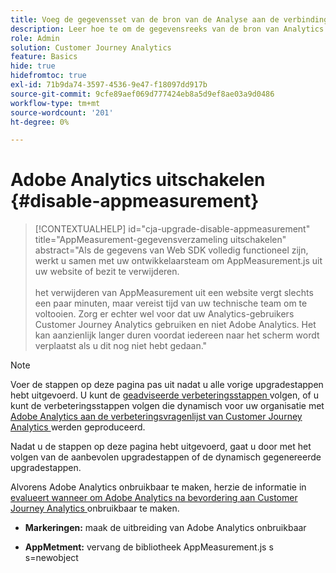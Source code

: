 ```yaml
---
title: Voeg de gegevensset van de bron van de Analyse aan de verbinding toe
description: Leer hoe te om de gegevensreeks van de bron van Analytics aan de verbinding toe te voegen
role: Admin
solution: Customer Journey Analytics
feature: Basics
hide: true
hidefromtoc: true
exl-id: 71b9da74-3597-4536-9e47-f18097dd917b
source-git-commit: 9cfe89aef069d777424eb8a5d9ef8ae03a9d0486
workflow-type: tm+mt
source-wordcount: '201'
ht-degree: 0%

---
```


# Adobe Analytics uitschakelen {#disable-appmeasurement}

<!-- markdownlint-disable MD034 -->

>[!CONTEXTUALHELP]
>id="cja-upgrade-disable-appmeasurement"
>title="AppMeasurement-gegevensverzameling uitschakelen"
>abstract="Als de gegevens van Web SDK volledig functioneel zijn, werkt u samen met uw ontwikkelaarsteam om AppMeasurement.js uit uw website of bezit te verwijderen.<br><br> het verwijderen van AppMeasurement uit een website vergt slechts een paar minuten, maar vereist tijd van uw technische team om te voltooien. Zorg er echter wel voor dat uw Analytics-gebruikers Customer Journey Analytics gebruiken en niet Adobe Analytics. Het kan aanzienlijk langer duren voordat iedereen naar het scherm wordt verplaatst als u dit nog niet hebt gedaan."

<!-- markdownlint-enable MD034 -->

>[!NOTE]
> 
>Voer de stappen op deze pagina pas uit nadat u alle vorige upgradestappen hebt uitgevoerd. U kunt de [ geadviseerde verbeteringsstappen ](/help/getting-started/cja-upgrade/cja-upgrade-recommendations.md#recommended-upgrade-steps-for-most-organizations) volgen, of u kunt de verbeteringsstappen volgen die dynamisch voor uw organisatie met [ Adobe Analytics aan de verbeteringsvragenlijst van Customer Journey Analytics ](https://gigazelle.github.io/cja-ttv/) werden geproduceerd.
>
>Nadat u de stappen op deze pagina hebt uitgevoerd, gaat u door met het volgen van de aanbevolen upgradestappen of de dynamisch gegenereerde upgradestappen.

Alvorens Adobe Analytics onbruikbaar te maken, herzie de informatie in [ evalueert wanneer om Adobe Analytics na bevordering aan Customer Journey Analytics ](/help/getting-started/cja-upgrade/cja-upgrade-fully-move.md) onbruikbaar te maken.

* **Markeringen:** maak de uitbreiding van Adobe Analytics onbruikbaar

* **AppMetment:** vervang de bibliotheek AppMeasurement.js s s=newobject
